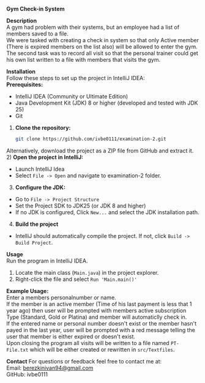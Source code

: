 **Gym Check-in System**<br>

**Description**<br>
A gym had problem with their systems, but an employee had a list of members saved to a file. <br>
We were tasked with creating a check in system so that only Active member (There is expired members on the list also) will be allowed to enter the gym. <br>
The second task was to record all visit so that the personal trainer could get his own list written to a file with members that visits the gym.<br>

**Installation**<br>
Follow these steps to set up the project in IntelliJ IDEA:<br>
**Prerequisites:**<br>
* IntelliJ IDEA (Community or Ultimate Edition)<br>
* Java Development Kit (JDK) 8 or higher (developed and tested with JDK 25)<br>
* Git <br>


1) **Clone the repository:**<br>
   ```bash
   git clone https://github.com/ivbe0111/examination-2.git
   
Alternatively, download the project as a ZIP file from GitHub and extract it.<br>
2) **Open the project in IntelliJ:**<br>
* Launch IntelliJ Idea<br>
* Select `File -> Open` and navigate to examination-2 folder.<br>
3) **Configure the JDK:**<br>
* Go to `File -> Project Structure`<br>
* Set the Project SDK to JDK25 (or JDK 8 and higher)<br>
* If no JDK is configured, Click `New...` and select the JDK installation path.<br>
4) **Build the project**<br>
* IntelliJ should automatically compile the project. If not, click `Build -> Build Project`.<br>

**Usage**<br>
Run the program in IntelliJ IDEA.<br>
1) Locate the main class (`Main.java`) in the project explorer.<br>
2) Right-click the file and select `Run 'Main.main()'`<br>

**Example Usage:**<br>
Enter a members personalnumber or name. <br>
If the member is an active member (Time of his last payment is less that 1 year ago) then user will be prompted with members active subscription Type (Standard, Gold or Platina) and member will automaticlly check in.<br>
If the entered name or personal number doesn't exist or the member hasn't payed in the last year, user will be prompted with a red message telling the user that member is either expired or doesn't exist.<br>
Upon closing the program all visits will be written to a file named `PT-File.txt` which will be either created or rewritten in `src/Textfiles`.<br>

**Contact**
For questions or feedback feel free to contact me at:<br>
Email: berezkinivan94@gmail.com<br>
GitHub: ivbe0111<br>
